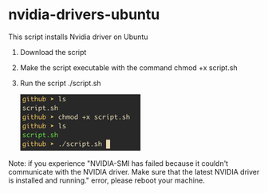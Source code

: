 # nvidia-drivers-ubuntu
This script installs Nvidia driver on Ubuntu

1. Download the script
2. Make the script executable with the command
   chmod +x script.sh
3. Run the script
   ./script.sh


   <img src="script.png" width=241 height=113)>


Note: if you experience "NVIDIA-SMI has failed because it couldn't communicate with the NVIDIA driver. Make sure that the latest NVIDIA driver is installed and running." error, please reboot your machine.
